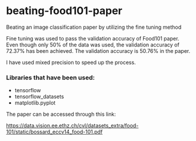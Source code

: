 # beating-food101-paper
Beating an image classification paper by utilizing the fine tuning method

Fine tuning was used to pass the validation accuracy of Food101 paper. Even though only 50% of the data was used, the validation accuracy of 72.37% has been achieved. The validation accuracy is 50.76% in the paper.  

I have used mixed precision to speed up the process.

### Libraries that have been used:
* tensorflow
* tensorflow_datasets
* matplotlib.pyplot

The paper can be accessed through this link:

https://data.vision.ee.ethz.ch/cvl/datasets_extra/food-101/static/bossard_eccv14_food-101.pdf

